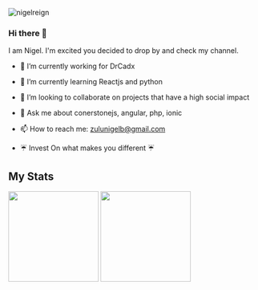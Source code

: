 <p align="left"> 
  <img src="https://komarev.com/ghpvc/?username=nigelreign&label=MY+PROFILE+VIEWS" alt="nigelreign" />

### Hi there 👋

I am Nigel. I'm excited you decided to drop by and check my channel.

- 🔭 I’m currently working for DrCadx
- 🌱 I’m currently learning Reactjs and python 
- 👯 I’m looking to collaborate on projects that have a high social impact
- 💬 Ask me about conerstonejs, angular, php, ionic
- 📫 How to reach me: zulunigelb@gmail.com

- ☔ Invest On what makes you different ☔

## My Stats
<img height="180em" src="https://github-readme-stats.vercel.app/api?username=nigelreign&show_icons=true&theme=buefy&count_private=true"/>

<img height="180em" src="https://github-readme-stats.vercel.app/api/top-langs/?username=nigelreign&layout=compact&theme=buefy&count_private=true"/>

